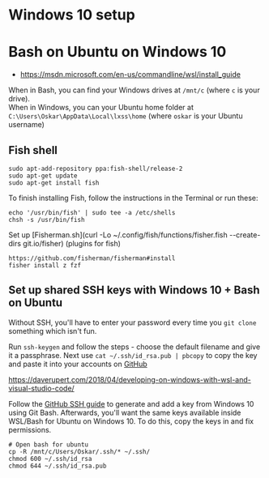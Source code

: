 # Windows 10 setup

# Bash on Ubuntu on Windows 10

- https://msdn.microsoft.com/en-us/commandline/wsl/install_guide

When in Bash, you can find your Windows drives at `/mnt/c` (where `c` is your drive).  
When in Windows, you can your Ubuntu home folder at `C:\Users\Oskar\AppData\Local\lxss\home` (where `oskar` is your Ubuntu username)

## Fish shell

```
sudo apt-add-repository ppa:fish-shell/release-2
sudo apt-get update
sudo apt-get install fish
```

To finish installing Fish, follow the instructions in the Terminal or run these:

```
echo '/usr/bin/fish' | sudo tee -a /etc/shells
chsh -s /usr/bin/fish
```

Set up [Fisherman.sh](curl -Lo ~/.config/fish/functions/fisher.fish --create-dirs git.io/fisher) (plugins for fish)

```
https://github.com/fisherman/fisherman#install
fisher install z fzf
```

## Set up shared SSH keys with Windows 10 + Bash on Ubuntu

Without SSH, you'll have to enter your password every time you `git clone` something which isn't fun.

Run `ssh-keygen` and follow the steps - choose the default filename and give it a passphrase. Next use `cat ~/.ssh/id_rsa.pub | pbcopy` to copy the key and paste it into your accounts on [GitHub](https://github.com/settings/ssh) 

https://daverupert.com/2018/04/developing-on-windows-with-wsl-and-visual-studio-code/

Follow the [GitHub SSH guide](https://github.com/settings/ssh) to generate and add a key from Windows 10 using Git Bash. Afterwards, you'll want the same keys available inside WSL/Bash for Ubuntu on Windows 10. To do this, copy the keys in and fix permissions.

```shell
# Open bash for ubuntu
cp -R /mnt/c/Users/Oskar/.ssh/* ~/.ssh/
chmod 600 ~/.ssh/id_rsa
chmod 644 ~/.ssh/id_rsa.pub
```

